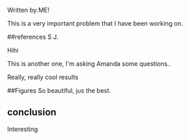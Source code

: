 Written by:ME!


This is a very important problem that I have been working on.

##references
S J.

Hihi

This is another one, I'm asking Amanda some questions..


Really, really cool results


##Figures
So beautiful, jus the best.

## conclusion
Interesting
